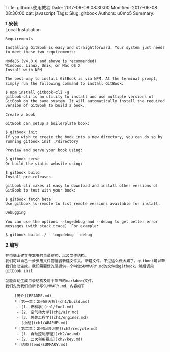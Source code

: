 Title: gitbook使用教程
Date: 2017-06-08 08:30:00
Modified: 2017-06-08 08:30:00
cat: javascript
Tags: 
Slug: gitbook
Authors: u0mo5 
Summary: 

**1.安装**  
    Local Installation  
    
    Requirements  
    
    Installing GitBook is easy and straightforward. Your system just needs to meet these two requirements:  
    
    NodeJS (v4.0.0 and above is recommended)  
    Windows, Linux, Unix, or Mac OS X  
    Install with NPM  
    
    The best way to install GitBook is via NPM. At the terminal prompt, simply run the following command to install GitBook:  
    
    $ npm install gitbook-cli -g  
    gitbook-cli is an utility to install and use multiple versions of GitBook on the same system. It will automatically install the required version of GitBook to build a book.  
    
    Create a book  
    
    GitBook can setup a boilerplate book:  
    
    $ gitbook init  
    If you wish to create the book into a new directory, you can do so by running gitbook init ./directory  
    
    Preview and serve your book using:  
    
    $ gitbook serve  
    Or build the static website using:  
    
    $ gitbook build  
    Install pre-releases  
    
    gitbook-cli makes it easy to download and install other versions of GitBook to test with your book:  
    
    $ gitbook fetch beta  
    Use gitbook ls-remote to list remote versions available for install.  
    
    Debugging  
    
    You can use the options --log=debug and --debug to get better error messages (with stack trace). For example:  
    
    $ gitbook build ./ --log=debug --debug   


**2.编写**

    在电脑上建立整本书的目录结构，以及文件结构。  
    我们可以自己一步步用文件管理器新建文件夹，新建文件，不过这么做太累了，gitbook可以帮我们自动生成。我们需要做的是提供一个叫做SUMMARY.md的文件给gitbook，然后调用
    gitbook init
    
    就能自动生成目录结构及每个章节的markdown文件。
    我们先为我们的新书写SUMMARY.md，内容如下：

        [简介](README.md)  
        * [第一章：如何造火箭](ch1/build.md)  
         - [1. 燃料学](ch1/fuel.md)  
         - [2. 空气动力学](ch1/air.md)  
         - [3. 总装工程学](ch1/enginer.md)  
         - [小结](ch1/WRAPUP.md)  
        * [第二章：如何回收火箭](ch2/recycle.md)  
         - [1. 自动控制原理](ch2/ac.md)  
         - [2. 二次利用要点](ch2/key.md)  
        * [结束](end/SUMMARY.md)    


    